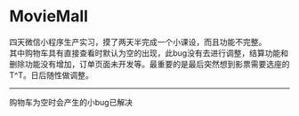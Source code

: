 # MovieMall
四天微信小程序生产实习，摸了两天半完成一个小课设，而且功能不完整。<br>
其中购物车具有直接查看时默认为空的出现，此bug没有去进行调整，结算功能和删除功能没有增加，订单页面未开发等。最重要的是最后突然想到影票需要选座的T^T。日后随性做调整。<br>
***
购物车为空时会产生的小bug已解决
